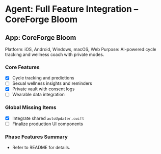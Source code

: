 # Agent: Full Feature Integration – CoreForge Bloom

## App: CoreForge Bloom
Platform: iOS, Android, Windows, macOS, Web
Purpose: AI-powered cycle tracking and wellness coach with private modes.

### Core Features
- [x] Cycle tracking and predictions
- [ ] Sexual wellness insights and reminders
 - [x] Private vault with consent logs
- [ ] Wearable data integration

### Global Missing Items
- [x] Integrate shared `autoUpdater.swift`
- [ ] Finalize production UI components

### Phase Features Summary
- Refer to README for details.

